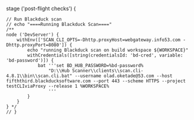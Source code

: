  stage ('post-flight checks') {

	// Run Blackduck scan
	// echo "====Running Blackduck Scan===="
	/**
	node ('DevServer') {	
	    withEnv(['SCAN_CLI_OPTS=-Dhttp.proxyHost=webgateway.info53.com -Dhttp.proxyPort=8080']) {
			echo "running Blackduck scan on build workspace ${WORKSPACE}"
			withCredentials([string(credentialsId: 'bd-cred', variable: 'bd-password')]) {
				bat '''set BD_HUB_PASSWORD=%bd-password%
					"D:\\Hub Scanner\\clients\\scan.cli-4.8.1\\bin\\scan.cli.bat" --username olad.oketade@53.com --host fifththird.blackducksoftware.com --port 443 --scheme HTTPS --project testCLIviaProxy --release 1 %WORKSPACE%
					'''
	 		}
		}
	} */
	// }
